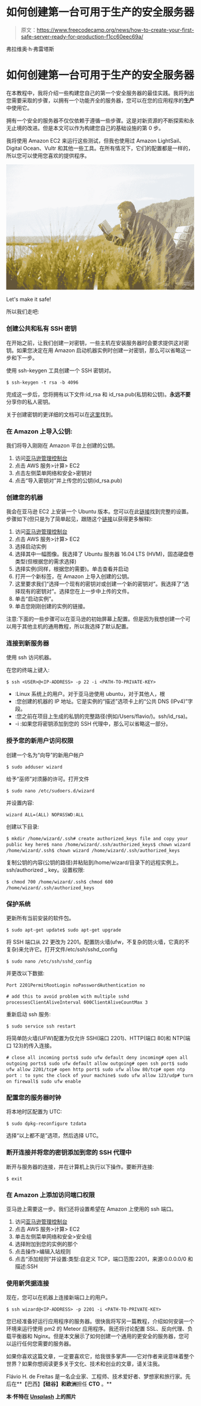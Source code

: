 # 如何创建第一台可用于生产的安全服务器

> 原文：<https://www.freecodecamp.org/news/how-to-create-your-first-safe-server-ready-for-production-f1cc60eec69a/>

弗拉维奥·h·弗雷塔斯

# 如何创建第一台可用于生产的安全服务器

在本教程中，我将介绍一些构建您自己的第一个安全服务器的最佳实践。我将列出您需要采取的步骤，以拥有一个功能齐全的服务器，您可以在您的应用程序的**生产**中使用它。

拥有一个安全的服务器不仅仅依赖于遵循一些步骤。这是对新资源的不断探索和永无止境的改进。但是本文可以作为构建您自己的基础设施的第 0 步。

我将使用 Amazon EC2 来运行这些测试，但我也使用过 Amazon LightSail、Digital Ocean、Vultr 和其他一些工具。在所有情况下，它们的配置都是一样的，所以您可以使用您喜欢的提供程序。

![oc74KOmG7JQiUS3NJ4fHjNM8S6BoKZLeyExz](img/22e10dac9b03591309a26f45fdb4b520.png)

Let's make it safe!

所以我们走吧:

### 创建公共和私有 SSH 密钥

在开始之前，让我们创建一对密钥，一些主机在安装服务器时会要求提供这对密钥。如果您决定在用 Amazon 启动机器实例时创建一对密钥，那么可以省略这一步和下一步。

使用 ssh-keygen 工具创建一个 SSH 密钥对。

```
$ ssh-keygen -t rsa -b 4096
```

完成这一步后，您将拥有以下文件:id_rsa 和 id_rsa.pub(私钥和公钥)。**永远不要**分享你的私人密钥。

关于创建密钥的更详细的文档可以在[这里](https://help.github.com/articles/generating-a-new-ssh-key-and-adding-it-to-the-ssh-agent/)找到。

### 在 Amazon 上导入公钥:

我们将导入刚刚在 Amazon 平台上创建的公钥。

1.  访问[亚马逊管理控制台](https://us-west-2.console.aws.amazon.com/console/home)
2.  点击 AWS 服务>计算> EC2
3.  点击左侧菜单网络和安全>密钥对
4.  点击“导入密钥对”并上传您的公钥(id_rsa.pub)

### **创建您的机器**

我会在亚马逊 EC2 上安装一个 Ubuntu 版本。您可以在此[链接](https://aws.amazon.com/getting-started/tutorials/launch-a-virtual-machine)找到完整的设置。步骤如下(但只是为了简单起见，跟随这个[链接](https://aws.amazon.com/getting-started/tutorials/launch-a-virtual-machine)以获得更多解释):

1.  访问[亚马逊管理控制台](https://us-west-2.console.aws.amazon.com/console/home)
2.  点击 AWS 服务>计算> EC2
3.  选择启动实例
4.  选择其中一幅图像。我选择了 Ubuntu 服务器 16.04 LTS (HVM)，固态硬盘卷类型(但根据您的需求选择)
5.  选择实例(同样，根据您的需要)。单击查看并启动
6.  打开一个新标签，在 Amazon 上导入创建的公钥。
7.  这里要求我们“选择一个现有的密钥对或创建一个新的密钥对”。我选择了“选择现有的密钥对”。选择您在上一步中上传的文件。
8.  单击“启动实例”。
9.  单击您刚刚创建的实例的链接。

注意:下面的一些步骤可以在亚马逊的初始屏幕上配置。但是因为我想创建一个可以用于其他主机的通用教程，所以我选择了默认配置。

### 连接到新服务器

使用 ssh 访问机器。

在您的终端上键入:

```
$ ssh <USER>@<IP-ADDRESS> -p 22 -i <PATH-TO-PRIVATE-KEY>
```

*   <user>:Linux 系统上的用户。对于亚马逊使用 ubuntu，对于其他人，根</user>
*   <ip-address>:您创建的机器的 IP 地址。它是实例的“描述”选项卡上的“公共 DNS (IPv4)”字段。</ip-address>
*   <path-to-private-key>:您之前在项目上生成的私钥的完整路径(例如/Users/flavio/)。ssh/id_rsa)。</path-to-private-key>
*   -i <path-to-private-key>:如果您将密钥添加到您的 SSH 代理中，那么可以省略这一部分。</path-to-private-key>

### 授予您的新用户访问权限

创建一个名为“向导”的新用户帐户

```
$ sudo adduser wizard
```

给予“巫师”对须藤的许可。打开文件

```
$ sudo nano /etc/sudoers.d/wizard
```

并设置内容:

```
wizard ALL=(ALL) NOPASSWD:ALL
```

创建以下目录:

```
$ mkdir /home/wizard/.ssh# create authorized_keys file and copy your public key here$ nano /home/wizard/.ssh/authorized_keys$ chown wizard /home/wizard/.ssh$ chown wizard /home/wizard/.ssh/authorized_keys
```

复制公钥的内容(公钥的路径)并粘贴到/home/wizard/目录下的远程实例上。ssh/authorized _ key。设置权限:

```
$ chmod 700 /home/wizard/.ssh$ chmod 600 /home/wizard/.ssh/authorized_keys
```

### 保护系统

更新所有当前安装的软件包。

```
$ sudo apt-get update$ sudo apt-get upgrade
```

将 SSH 端口从 22 更改为 2201。配置防火墙(ufw，不复杂的防火墙，它真的不复杂)来允许它。打开文件/etc/ssh/sshd_config

```
$ sudo nano /etc/ssh/sshd_config
```

并更改以下数据:

```
Port 2201PermitRootLogin noPasswordAuthentication no
```

```
# add this to avoid problem with multiple sshd processesClientAliveInterval 600ClientAliveCountMax 3
```

重新启动 ssh 服务:

```
$ sudo service ssh restart
```

将简单防火墙(UFW)配置为仅允许 SSH(端口 2201)、HTTP(端口 80)和 NTP(端口 123)的传入连接。

```
# close all incoming ports$ sudo ufw default deny incoming# open all outgoing ports$ sudo ufw default allow outgoing# open ssh port$ sudo ufw allow 2201/tcp# open http port$ sudo ufw allow 80/tcp# open ntp port : to sync the clock of your machine$ sudo ufw allow 123/udp# turn on firewall$ sudo ufw enable
```

### 配置您的服务器时钟

将本地时区配置为 UTC:

```
$ sudo dpkg-reconfigure tzdata
```

选择“以上都不是”选项，然后选择 UTC。

### 断开连接并将您的密钥添加到您的 SSH 代理中

断开与服务器的连接，并在计算机上执行以下操作。要断开连接:

```
$ exit
```

### 在 Amazon 上添加访问端口权限

亚马逊上需要这一步。我们还将设置希望在 Amazon 上使用的 ssh 端口。

1.  访问[亚马逊管理控制台](https://us-west-2.console.aws.amazon.com/console/home)
2.  点击 AWS 服务>计算> EC2
3.  单击左侧菜单网络和安全>安全组
4.  选择附加到您的实例的那个
5.  点击操作>编辑入站规则
6.  点击“添加规则”并设置:类型:自定义 TCP，端口范围:2201，来源:0.0.0.0/0 和描述:SSH

### 使用新凭据连接

现在，您可以在机器上连接新端口上的用户。

```
$ ssh wizard@<IP-ADDRESS> -p 2201 -i <PATH-TO-PRIVATE-KEY>
```

您已经准备好运行应用程序的服务器。很快我将写另一篇教程，介绍如何安装一个环境来运行使用 pm2 的 Meteor 应用程序。我还将讨论配置 SSL、反向代理、负载平衡器和 Nginx。但是本文展示了如何创建一个通用的更安全的服务器，您可以运行任何您需要的服务器。

如果你喜欢这篇文章，一定要喜欢它，给我很多掌声——它对作者来说意味着整个世界？如果你想阅读更多关于文化、技术和创业的文章，请关注我。

Flávio H. de Freitas 是一名企业家、工程师、技术爱好者、梦想家和旅行家。先后在**【巴西】**【硅谷】和欧洲**担任 **CTO** 。**

**本·怀特在 [Unsplash](https://unsplash.com/?utm_source=unsplash&utm_medium=referral&utm_content=creditCopyText) 上的照片**
